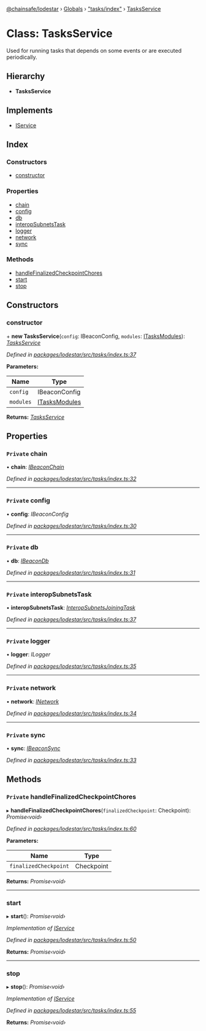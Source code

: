 [@chainsafe/lodestar](../README.md) › [Globals](../globals.md) › ["tasks/index"](../modules/_tasks_index_.md) › [TasksService](_tasks_index_.tasksservice.md)

# Class: TasksService

Used for running tasks that depends on some events or are executed
periodically.

## Hierarchy

* **TasksService**

## Implements

* [IService](../interfaces/_node_nodejs_.iservice.md)

## Index

### Constructors

* [constructor](_tasks_index_.tasksservice.md#constructor)

### Properties

* [chain](_tasks_index_.tasksservice.md#private-chain)
* [config](_tasks_index_.tasksservice.md#private-config)
* [db](_tasks_index_.tasksservice.md#private-db)
* [interopSubnetsTask](_tasks_index_.tasksservice.md#private-interopsubnetstask)
* [logger](_tasks_index_.tasksservice.md#private-logger)
* [network](_tasks_index_.tasksservice.md#private-network)
* [sync](_tasks_index_.tasksservice.md#private-sync)

### Methods

* [handleFinalizedCheckpointChores](_tasks_index_.tasksservice.md#private-handlefinalizedcheckpointchores)
* [start](_tasks_index_.tasksservice.md#start)
* [stop](_tasks_index_.tasksservice.md#stop)

## Constructors

###  constructor

\+ **new TasksService**(`config`: IBeaconConfig, `modules`: [ITasksModules](../interfaces/_tasks_index_.itasksmodules.md)): *[TasksService](_tasks_index_.tasksservice.md)*

*Defined in [packages/lodestar/src/tasks/index.ts:37](https://github.com/ChainSafe/lodestar/blob/40c050469/packages/lodestar/src/tasks/index.ts#L37)*

**Parameters:**

Name | Type |
------ | ------ |
`config` | IBeaconConfig |
`modules` | [ITasksModules](../interfaces/_tasks_index_.itasksmodules.md) |

**Returns:** *[TasksService](_tasks_index_.tasksservice.md)*

## Properties

### `Private` chain

• **chain**: *[IBeaconChain](../interfaces/_chain_interface_.ibeaconchain.md)*

*Defined in [packages/lodestar/src/tasks/index.ts:32](https://github.com/ChainSafe/lodestar/blob/40c050469/packages/lodestar/src/tasks/index.ts#L32)*

___

### `Private` config

• **config**: *IBeaconConfig*

*Defined in [packages/lodestar/src/tasks/index.ts:30](https://github.com/ChainSafe/lodestar/blob/40c050469/packages/lodestar/src/tasks/index.ts#L30)*

___

### `Private` db

• **db**: *[IBeaconDb](../interfaces/_db_api_beacon_interface_.ibeacondb.md)*

*Defined in [packages/lodestar/src/tasks/index.ts:31](https://github.com/ChainSafe/lodestar/blob/40c050469/packages/lodestar/src/tasks/index.ts#L31)*

___

### `Private` interopSubnetsTask

• **interopSubnetsTask**: *[InteropSubnetsJoiningTask](_tasks_tasks_interopsubnetsjoiningtask_.interopsubnetsjoiningtask.md)*

*Defined in [packages/lodestar/src/tasks/index.ts:37](https://github.com/ChainSafe/lodestar/blob/40c050469/packages/lodestar/src/tasks/index.ts#L37)*

___

### `Private` logger

• **logger**: *ILogger*

*Defined in [packages/lodestar/src/tasks/index.ts:35](https://github.com/ChainSafe/lodestar/blob/40c050469/packages/lodestar/src/tasks/index.ts#L35)*

___

### `Private` network

• **network**: *[INetwork](../interfaces/_network_interface_.inetwork.md)*

*Defined in [packages/lodestar/src/tasks/index.ts:34](https://github.com/ChainSafe/lodestar/blob/40c050469/packages/lodestar/src/tasks/index.ts#L34)*

___

### `Private` sync

• **sync**: *[IBeaconSync](../interfaces/_sync_interface_.ibeaconsync.md)*

*Defined in [packages/lodestar/src/tasks/index.ts:33](https://github.com/ChainSafe/lodestar/blob/40c050469/packages/lodestar/src/tasks/index.ts#L33)*

## Methods

### `Private` handleFinalizedCheckpointChores

▸ **handleFinalizedCheckpointChores**(`finalizedCheckpoint`: Checkpoint): *Promise‹void›*

*Defined in [packages/lodestar/src/tasks/index.ts:60](https://github.com/ChainSafe/lodestar/blob/40c050469/packages/lodestar/src/tasks/index.ts#L60)*

**Parameters:**

Name | Type |
------ | ------ |
`finalizedCheckpoint` | Checkpoint |

**Returns:** *Promise‹void›*

___

###  start

▸ **start**(): *Promise‹void›*

*Implementation of [IService](../interfaces/_node_nodejs_.iservice.md)*

*Defined in [packages/lodestar/src/tasks/index.ts:50](https://github.com/ChainSafe/lodestar/blob/40c050469/packages/lodestar/src/tasks/index.ts#L50)*

**Returns:** *Promise‹void›*

___

###  stop

▸ **stop**(): *Promise‹void›*

*Implementation of [IService](../interfaces/_node_nodejs_.iservice.md)*

*Defined in [packages/lodestar/src/tasks/index.ts:55](https://github.com/ChainSafe/lodestar/blob/40c050469/packages/lodestar/src/tasks/index.ts#L55)*

**Returns:** *Promise‹void›*
